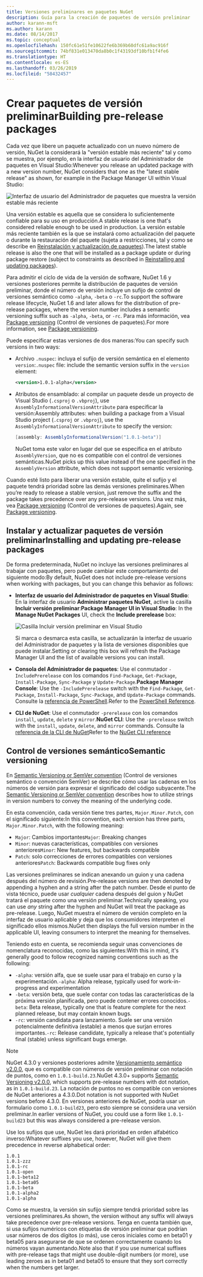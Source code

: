 ```yaml
---
title: Versiones preliminares en paquetes NuGet
description: Guía para la creación de paquetes de versión preliminar
author: karann-msft
ms.author: karann
ms.date: 08/14/2017
ms.topic: conceptual
ms.openlocfilehash: 150fc61e51fe10622fe6b369b60dfc61a9ac916f
ms.sourcegitcommit: 74bf831e013470da8b0c1f43193df10bfb1f4fe6
ms.translationtype: HT
ms.contentlocale: es-ES
ms.lasthandoff: 03/26/2019
ms.locfileid: "58432457"
---
```

# <a name="building-pre-release-packages"></a><span data-ttu-id="fb50f-103">Crear paquetes de versión preliminar</span><span class="sxs-lookup"><span data-stu-id="fb50f-103">Building pre-release packages</span></span>

<span data-ttu-id="fb50f-104">Cada vez que libere un paquete actualizado con un nuevo número de versión, NuGet la considerará la "versión estable más reciente" tal y como se muestra, por ejemplo, en la interfaz de usuario del Administrador de paquetes en Visual Studio:</span><span class="sxs-lookup"><span data-stu-id="fb50f-104">Whenever you release an updated package with a new version number, NuGet considers that one as the "latest stable release" as shown, for example in the Package Manager UI within Visual Studio:</span></span>

![Interfaz de usuario del Administrador de paquetes que muestra la versión estable más reciente](media/Prerelease_01-LatestStable.png)

<span data-ttu-id="fb50f-106">Una versión estable es aquella que se considera lo suficientemente confiable para su uso en producción.</span><span class="sxs-lookup"><span data-stu-id="fb50f-106">A stable release is one that's considered reliable enough to be used in production.</span></span> <span data-ttu-id="fb50f-107">La versión estable más reciente también es la que se instalará como actualización del paquete o durante la restauración del paquete (sujeta a restricciones, tal y como se describe en [Reinstalación y actualización de paquetes](../consume-packages/reinstalling-and-updating-packages.md)).</span><span class="sxs-lookup"><span data-stu-id="fb50f-107">The latest stable release is also the one that will be installed as a package update or during package restore (subject to constraints as described in [Reinstalling and updating packages](../consume-packages/reinstalling-and-updating-packages.md)).</span></span>

<span data-ttu-id="fb50f-108">Para admitir el ciclo de vida de la versión de software, NuGet 1.6 y versiones posteriores permite la distribución de paquetes de versión preliminar, donde el número de versión incluye un sufijo de control de versiones semántico como `-alpha`, `-beta` o `-rc`.</span><span class="sxs-lookup"><span data-stu-id="fb50f-108">To support the software release lifecycle, NuGet 1.6 and later allows for the distribution of pre-release packages, where the version number includes a semantic versioning suffix such as `-alpha`, `-beta`, or `-rc`.</span></span> <span data-ttu-id="fb50f-109">Para más información, vea [Package versioning](../reference/package-versioning.md#pre-release-versions) (Control de versiones de paquetes).</span><span class="sxs-lookup"><span data-stu-id="fb50f-109">For more information, see [Package versioning](../reference/package-versioning.md#pre-release-versions).</span></span>

<span data-ttu-id="fb50f-110">Puede especificar estas versiones de dos maneras:</span><span class="sxs-lookup"><span data-stu-id="fb50f-110">You can specify such versions in two ways:</span></span>

- <span data-ttu-id="fb50f-111">Archivo `.nuspec`: incluya el sufijo de versión semántica en el elemento `version`:</span><span class="sxs-lookup"><span data-stu-id="fb50f-111">`.nuspec` file: include the semantic version suffix in the `version` element:</span></span>

    ```xml
    <version>1.0.1-alpha</version>
    ```

- <span data-ttu-id="fb50f-112">Atributos de ensamblado: al compilar un paquete desde un proyecto de Visual Studio (`.csproj` o `.vbproj`), use `AssemblyInformationalVersionAttribute` para especificar la versión:</span><span class="sxs-lookup"><span data-stu-id="fb50f-112">Assembly attributes: when building a package from a Visual Studio project (`.csproj` or `.vbproj`), use the `AssemblyInformationalVersionAttribute` to specify the version:</span></span>

    ```cs
    [assembly: AssemblyInformationalVersion("1.0.1-beta")]
    ```

    <span data-ttu-id="fb50f-113">NuGet toma este valor en lugar del que se especifica en el atributo `AssemblyVersion`, que no es compatible con el control de versiones semánticas.</span><span class="sxs-lookup"><span data-stu-id="fb50f-113">NuGet picks up this value instead of the one specified in the `AssemblyVersion` attribute, which does not support semantic versioning.</span></span>

<span data-ttu-id="fb50f-114">Cuando esté listo para liberar una versión estable, quite el sufijo y el paquete tendrá prioridad sobre las demás versiones preliminares.</span><span class="sxs-lookup"><span data-stu-id="fb50f-114">When you’re ready to release a stable version, just remove the suffix and the package takes precedence over any pre-release versions.</span></span> <span data-ttu-id="fb50f-115">Una vez más, vea [Package versioning](../reference/package-versioning.md#pre-release-versions) (Control de versiones de paquetes).</span><span class="sxs-lookup"><span data-stu-id="fb50f-115">Again, see [Package versioning](../reference/package-versioning.md#pre-release-versions).</span></span>

## <a name="installing-and-updating-pre-release-packages"></a><span data-ttu-id="fb50f-116">Instalar y actualizar paquetes de versión preliminar</span><span class="sxs-lookup"><span data-stu-id="fb50f-116">Installing and updating pre-release packages</span></span>

<span data-ttu-id="fb50f-117">De forma predeterminada, NuGet no incluye las versiones preliminares al trabajar con paquetes, pero puede cambiar este comportamiento del siguiente modo:</span><span class="sxs-lookup"><span data-stu-id="fb50f-117">By default, NuGet does not include pre-release versions when working with packages, but you can change this behavior as follows:</span></span>

- <span data-ttu-id="fb50f-118">**Interfaz de usuario del Administrador de paquetes en Visual Studio**: En la interfaz de usuario **Administrar paquetes NuGet**, active la casilla **Incluir versión preliminar**:</span><span class="sxs-lookup"><span data-stu-id="fb50f-118">**Package Manager UI in Visual Studio**: In the **Manage NuGet Packages** UI, check the **Include prerelease** box:</span></span>

    ![Casilla Incluir versión preliminar en Visual Studio](media/Prerelease_02-CheckPrerelease.png)

    <span data-ttu-id="fb50f-120">Si marca o desmarca esta casilla, se actualizarán la interfaz de usuario del Administrador de paquetes y la lista de versiones disponibles que puede instalar.</span><span class="sxs-lookup"><span data-stu-id="fb50f-120">Setting or clearing this box will refresh the Package Manager UI and the list of available versions you can install.</span></span>

- <span data-ttu-id="fb50f-121">**Consola del Administrador de paquetes**: Use el conmutador `-IncludePrerelease` con los comandos `Find-Package`, `Get-Package`, `Install-Package`, `Sync-Package` y `Update-Package`.</span><span class="sxs-lookup"><span data-stu-id="fb50f-121">**Package Manager Console**: Use the `-IncludePrerelease` switch with the `Find-Package`, `Get-Package`, `Install-Package`, `Sync-Package`, and `Update-Package` commands.</span></span> <span data-ttu-id="fb50f-122">Consulte la [referencia de PowerShell](../tools/powershell-reference.md).</span><span class="sxs-lookup"><span data-stu-id="fb50f-122">Refer to the [PowerShell Reference](../tools/powershell-reference.md).</span></span>

- <span data-ttu-id="fb50f-123">**CLI de NuGet**: Use el conmutador `-prerelease` con los comandos `install`, `update`, `delete` y `mirror`.</span><span class="sxs-lookup"><span data-stu-id="fb50f-123">**NuGet CLI**: Use the `-prerelease` switch with the `install`, `update`, `delete`, and `mirror` commands.</span></span> <span data-ttu-id="fb50f-124">Consulte la [referencia de la CLI de NuGet](../tools/nuget-exe-cli-reference.md)</span><span class="sxs-lookup"><span data-stu-id="fb50f-124">Refer to the [NuGet CLI reference](../tools/nuget-exe-cli-reference.md)</span></span>

## <a name="semantic-versioning"></a><span data-ttu-id="fb50f-125">Control de versiones semántico</span><span class="sxs-lookup"><span data-stu-id="fb50f-125">Semantic versioning</span></span>

<span data-ttu-id="fb50f-126">En [Semantic Versioning or SemVer convention](http://semver.org/spec/v1.0.0.html) (Control de versiones semántico o convención SemVer) se describe cómo usar las cadenas en los números de versión para expresar el significado del código subyacente.</span><span class="sxs-lookup"><span data-stu-id="fb50f-126">The [Semantic Versioning or SemVer convention](http://semver.org/spec/v1.0.0.html) describes how to utilize strings in version numbers to convey the meaning of the underlying code.</span></span>

<span data-ttu-id="fb50f-127">En esta convención, cada versión tiene tres partes, `Major.Minor.Patch`, con el significado siguiente:</span><span class="sxs-lookup"><span data-stu-id="fb50f-127">In this convention, each version has three parts, `Major.Minor.Patch`, with the following meaning:</span></span>

- <span data-ttu-id="fb50f-128">`Major`: Cambios importantes</span><span class="sxs-lookup"><span data-stu-id="fb50f-128">`Major`: Breaking changes</span></span>
- <span data-ttu-id="fb50f-129">`Minor`: nuevas características, compatibles con versiones anteriores</span><span class="sxs-lookup"><span data-stu-id="fb50f-129">`Minor`: New features, but backwards compatible</span></span>
- <span data-ttu-id="fb50f-130">`Patch`: solo correcciones de errores compatibles con versiones anteriores</span><span class="sxs-lookup"><span data-stu-id="fb50f-130">`Patch`: Backwards compatible bug fixes only</span></span>

<span data-ttu-id="fb50f-131">Las versiones preliminares se indican anexando un guion y una cadena después del número de revisión.</span><span class="sxs-lookup"><span data-stu-id="fb50f-131">Pre-release versions are then denoted by appending a hyphen and a string after the patch number.</span></span> <span data-ttu-id="fb50f-132">Desde el punto de vista técnico, puede usar *cualquier* cadena después del guion y NuGet tratará el paquete como una versión preliminar.</span><span class="sxs-lookup"><span data-stu-id="fb50f-132">Technically speaking, you can use *any* string after the hyphen and NuGet will treat the package as pre-release.</span></span> <span data-ttu-id="fb50f-133">Luego, NuGet muestra el número de versión completo en la interfaz de usuario aplicable y deja que los consumidores interpreten el significado ellos mismos.</span><span class="sxs-lookup"><span data-stu-id="fb50f-133">NuGet then displays the full version number in the applicable UI, leaving consumers to interpret the meaning for themselves.</span></span>

<span data-ttu-id="fb50f-134">Teniendo esto en cuenta, se recomienda seguir unas convenciones de nomenclatura reconocidas, como las siguientes:</span><span class="sxs-lookup"><span data-stu-id="fb50f-134">With this in mind, it's generally good to follow recognized naming conventions such as the following:</span></span>

- <span data-ttu-id="fb50f-135">`-alpha`: versión alfa, que se suele usar para el trabajo en curso y la experimentación.</span><span class="sxs-lookup"><span data-stu-id="fb50f-135">`-alpha`: Alpha release, typically used for work-in-progress and experimentation</span></span>
- <span data-ttu-id="fb50f-136">`-beta`: versión beta, que suele contar con todas las características de la próxima versión planificada, pero puede contener errores conocidos.</span><span class="sxs-lookup"><span data-stu-id="fb50f-136">`-beta`: Beta release, typically one that is feature complete for the next planned release, but may contain known bugs.</span></span>
- <span data-ttu-id="fb50f-137">`-rc`: versión candidata para lanzamiento. Suele ser una versión potencialmente definitiva (estable) a menos que surjan errores importantes.</span><span class="sxs-lookup"><span data-stu-id="fb50f-137">`-rc`: Release candidate, typically a release that's potentially final (stable) unless significant bugs emerge.</span></span>

> [!Note]
> <span data-ttu-id="fb50f-138">NuGet 4.3.0 y versiones posteriores admite [Versionamiento semántico v2.0.0](http://semver.org/spec/v2.0.0.html), que es compatible con números de versión preliminar con notación de puntos, como en `1.0.1-build.23`.</span><span class="sxs-lookup"><span data-stu-id="fb50f-138">NuGet 4.3.0+ supports [Semantic Versioning v2.0.0](http://semver.org/spec/v2.0.0.html), which supports pre-release numbers with dot notation, as in `1.0.1-build.23`.</span></span> <span data-ttu-id="fb50f-139">La notación de puntos no es compatible con versiones de NuGet anteriores a 4.3.0.</span><span class="sxs-lookup"><span data-stu-id="fb50f-139">Dot notation is not supported with NuGet versions before 4.3.0.</span></span> <span data-ttu-id="fb50f-140">En versiones anteriores de NuGet, podría usar un formulario como `1.0.1-build23`, pero esto siempre se considera una versión preliminar.</span><span class="sxs-lookup"><span data-stu-id="fb50f-140">In earlier versions of NuGet, you could use a form like `1.0.1-build23` but this was always considered a pre-release version.</span></span>

<span data-ttu-id="fb50f-141">Use los sufijos que use, NuGet les dará prioridad en orden alfabético inverso:</span><span class="sxs-lookup"><span data-stu-id="fb50f-141">Whatever suffixes you use, however, NuGet will give them precedence in reverse alphabetical order:</span></span>

    1.0.1
    1.0.1-zzz
    1.0.1-rc
    1.0.1-open
    1.0.1-beta12
    1.0.1-beta05
    1.0.1-beta
    1.0.1-alpha2
    1.0.1-alpha

<span data-ttu-id="fb50f-142">Como se muestra, la versión sin sufijo siempre tendrá prioridad sobre las versiones preliminares.</span><span class="sxs-lookup"><span data-stu-id="fb50f-142">As shown, the version without any suffix will always take precedence over pre-release versions.</span></span> <span data-ttu-id="fb50f-143">Tenga en cuenta también que, si usa sufijos numéricos con etiquetas de versión preliminar que podrían usar números de dos dígitos (o más), use ceros iniciales como en beta01 y beta05 para asegurarse de que se ordenen correctamente cuando los números vayan aumentando.</span><span class="sxs-lookup"><span data-stu-id="fb50f-143">Note also that if you use numerical suffixes with pre-release tags that might use double-digit numbers (or more), use leading zeroes as in beta01 and beta05 to ensure that they sort correctly when the numbers get larger.</span></span>
